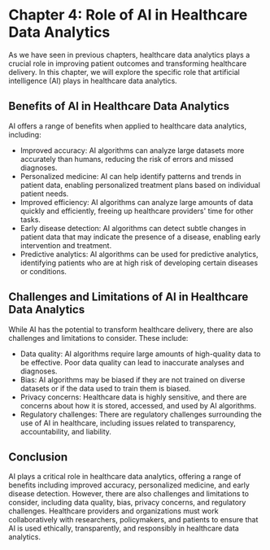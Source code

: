 Chapter 4: Role of AI in Healthcare Data Analytics
==================================================

As we have seen in previous chapters, healthcare data analytics plays a crucial role in improving patient outcomes and transforming healthcare delivery. In this chapter, we will explore the specific role that artificial intelligence (AI) plays in healthcare data analytics.

Benefits of AI in Healthcare Data Analytics
-------------------------------------------

AI offers a range of benefits when applied to healthcare data analytics, including:

* Improved accuracy: AI algorithms can analyze large datasets more accurately than humans, reducing the risk of errors and missed diagnoses.
* Personalized medicine: AI can help identify patterns and trends in patient data, enabling personalized treatment plans based on individual patient needs.
* Improved efficiency: AI algorithms can analyze large amounts of data quickly and efficiently, freeing up healthcare providers' time for other tasks.
* Early disease detection: AI algorithms can detect subtle changes in patient data that may indicate the presence of a disease, enabling early intervention and treatment.
* Predictive analytics: AI algorithms can be used for predictive analytics, identifying patients who are at high risk of developing certain diseases or conditions.

Challenges and Limitations of AI in Healthcare Data Analytics
-------------------------------------------------------------

While AI has the potential to transform healthcare delivery, there are also challenges and limitations to consider. These include:

* Data quality: AI algorithms require large amounts of high-quality data to be effective. Poor data quality can lead to inaccurate analyses and diagnoses.
* Bias: AI algorithms may be biased if they are not trained on diverse datasets or if the data used to train them is biased.
* Privacy concerns: Healthcare data is highly sensitive, and there are concerns about how it is stored, accessed, and used by AI algorithms.
* Regulatory challenges: There are regulatory challenges surrounding the use of AI in healthcare, including issues related to transparency, accountability, and liability.

Conclusion
----------

AI plays a critical role in healthcare data analytics, offering a range of benefits including improved accuracy, personalized medicine, and early disease detection. However, there are also challenges and limitations to consider, including data quality, bias, privacy concerns, and regulatory challenges. Healthcare providers and organizations must work collaboratively with researchers, policymakers, and patients to ensure that AI is used ethically, transparently, and responsibly in healthcare data analytics.
